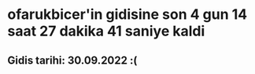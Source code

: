 # ofarukbicer'in gidisine son 4 gun 14 saat 27 dakika 41 saniye kaldi

## Gidis tarihi: 30.09.2022 :(